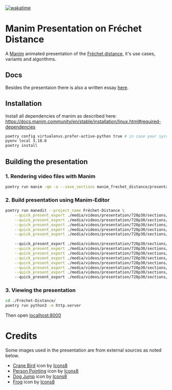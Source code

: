 [![wakatime](https://wakatime.com/badge/user/13925bfd-efdd-4399-ae64-d0247d6b76cb/project/d0f656e0-a9b0-4e38-b646-03cf5851b931.svg)](https://wakatime.com/badge/user/13925bfd-efdd-4399-ae64-d0247d6b76cb/project/d0f656e0-a9b0-4e38-b646-03cf5851b931)

# Manim Presentation on Fréchet Distance
A [Manim](https://www.manim.community/) animated presentation of the [Fréchet distance](https://en.wikipedia.org/wiki/Fr%C3%A9chet_distance), it's use cases, variants and algorithms.

## Docs

Besides the presentaion there is also a written essay [here](https://nightly.link/ScholliYT/manim-frechet-distance/workflows/build_docs/main/PDF.zip).


## Installation

Install all dependencies of manim as described here: https://docs.manim.community/en/stable/installation/linux.html#required-dependencies

```sh
poetry config virtualenvs.prefer-active-python true # in case your system python is < 3.10
pyenv local 3.10.6
poetry install
```


## Building the presentation

### 1. Rendering video files with Manim
```sh
poetry run manim -qm -a --save_sections manim_frechet_distance/presentation.py
```

### 2. Build presentation using Manim-Editor
```sh
poetry run manedit --project_name Fréchet-Distance \
    --quick_present_export ./media/videos/presentation/720p30/sections/Titlepage.json \
    --quick_present_export ./media/videos/presentation/720p30/sections/Motivation.json \
    --quick_present_export ./media/videos/presentation/720p30/sections/DistanceOfCurves.json \
    --quick_present_export ./media/videos/presentation/720p30/sections/ProblemsWithHausdorffDistance.json \
    --quick_present_export ./media/videos/presentation/720p30/sections/FrechetDistanceIntro.json \
  
    --quick_present_export ./media/videos/presentation/720p30/sections/ComputingTheFrechetDistance.json \
    --quick_present_export ./media/videos/presentation/720p30/sections/FreeSpaceCell.json \
    --quick_present_export ./media/videos/presentation/720p30/sections/FreeSpaceDiagram.json \
    --quick_present_export ./media/videos/presentation/720p30/sections/FrechetDistanceAlgorithmicComplexity.json \
    --quick_present_export ./media/videos/presentation/720p30/sections/DiscreteFrechetDistanceIntro.json \
    --quick_present_export ./media/videos/presentation/720p30/sections/DiscreteFrechetDistanceAlgorithm.json \
    --quick_present_export ./media/videos/presentation/720p30/sections/DiscreteFrechetDistanceAlgorithmicComplexity.json
    --quick_present_export ./media/videos/presentation/720p30/sections/RecentDevelopments.json
```

### 3. Viewing the presentation
```sh
cd ./Fréchet-Distance/
poetry run python3 -m http.server
```

Then open [localhost:8000](http://localhost:8000)


# Credits
Some images used in the presentation are from external sources as noted below.
- [Crane Bird](https://icons8.com/icon/mgTrUgOfGUva/crane-bird) icon by [Icons8](https://icons8.com)
- [Person Pointing](https://icons8.com/icon/HHppGuDxwFp0/person-pointing) icon by [Icons8](https://icons8.com)
- [Dog Jump](https://icons8.com/icon/GZSZiebXkvbw/dog-jump) icon by [Icons8](https://icons8.com)
- [Frog](https://icons8.com/icon/103359/frog) icon by [Icons8](https://icons8.com)
